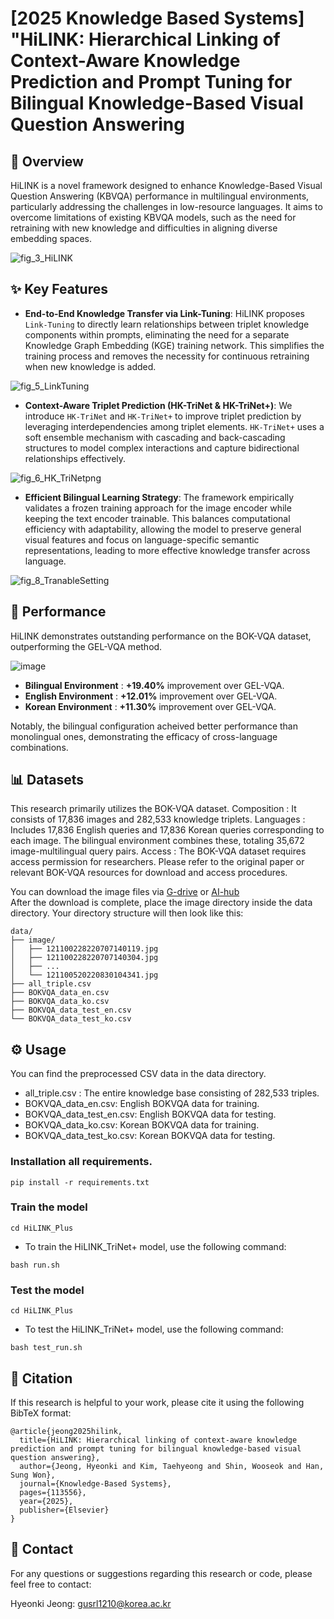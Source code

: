 # [2025 Knowledge Based Systems] "HiLINK: Hierarchical Linking of Context-Aware Knowledge Prediction and Prompt Tuning for Bilingual Knowledge-Based Visual Question Answering

## 📖 Overview

HiLINK is a novel framework designed to enhance Knowledge-Based Visual Question Answering (KBVQA) performance in multilingual environments, particularly addressing the challenges in low-resource languages. It aims to overcome limitations of existing KBVQA models, such as the need for retraining with new knowledge and difficulties in aligning diverse embedding spaces.

![fig_3_HiLINK](https://github.com/user-attachments/assets/a4957545-20d0-4ac8-9832-8bc1d5f6a2e9)

## ✨ Key Features

* **End-to-End Knowledge Transfer via Link-Tuning**: HiLINK proposes `Link-Tuning` to directly learn relationships between triplet knowledge components within prompts, eliminating the need for a separate Knowledge Graph Embedding (KGE) training network. This simplifies the training process and removes the necessity for continuous retraining when new knowledge is added.
  
![fig_5_LinkTuning](https://github.com/user-attachments/assets/fbf60f1c-b8a4-4f33-a0f0-f797b2094347)
  
* **Context-Aware Triplet Prediction (HK-TriNet & HK-TriNet+)**: We introduce `HK-TriNet` and `HK-TriNet+` to improve triplet prediction by leveraging interdependencies among triplet elements. `HK-TriNet+` uses a soft ensemble mechanism with cascading and back-cascading structures to model complex interactions and capture bidirectional relationships effectively.
  
![fig_6_HK_TriNetpng](https://github.com/user-attachments/assets/7945ad67-2f53-4878-91b3-8b840ad8fb20)

* **Efficient Bilingual Learning Strategy**: The framework empirically validates a frozen training approach for the image encoder while keeping the text encoder trainable. This balances computational efficiency with adaptability, allowing the model to preserve general visual features and focus on language-specific semantic representations, leading to more effective knowledge transfer across language.
  
![fig_8_TranableSetting](https://github.com/user-attachments/assets/cb580524-abd8-4f4b-adc1-2f54182a67bc)

## 🚀 Performance

HiLINK demonstrates outstanding performance on the BOK-VQA dataset, outperforming the GEL-VQA method.

![image](https://github.com/user-attachments/assets/2ebe96e0-f47e-4cf5-be6b-aa02cbcf1312)

* **Bilingual Environment** : **+19.40%** improvement over GEL-VQA.
* **English Environment**   : **+12.01%** improvement over GEL-VQA.
* **Korean Environment**    : **+11.30%** improvement over GEL-VQA.

Notably, the bilingual configuration acheived better performance than monolingual ones, demonstrating the efficacy of cross-language combinations.


## 📊 Datasets
This research primarily utilizes the BOK-VQA dataset.
Composition : It consists of 17,836 images and 282,533 knowledge triplets.
Languages   : Includes 17,836 English queries and 17,836 Korean queries corresponding to each image. The bilingual environment combines these, totaling 35,672 image-multilingual query pairs.
Access      : The BOK-VQA dataset requires access permission for researchers. Please refer to the original paper or relevant BOK-VQA resources for download and access procedures.

You can download the image files via [G-drive](https://drive.google.com/file/d/1SpOntv2ZIwyNW-JghUc7myJkC9PLs4_H/view) or [AI-hub](https://aihub.or.kr/aihubdata/data/view.do?currMenu=115&topMenu=100&aihubDataSe=realm&dataSetSn=71357)    
After the download is complete, place the image directory inside the data directory.
Your directory structure will then look like this:

```
data/
├── image/
│   ├── 121100228220707140119.jpg
│   ├── 121100228220707140304.jpg
│   ├── ...
│   └── 121100520220830104341.jpg
├── all_triple.csv
├── BOKVQA_data_en.csv
├── BOKVQA_data_ko.csv
├── BOKVQA_data_test_en.csv
└── BOKVQA_data_test_ko.csv
```

## ⚙️ Usage
You can find the preprocessed CSV data in the data directory.

* all_triple.csv : The entire knowledge base consisting of 282,533 triples.
* BOKVQA_data_en.csv: English BOKVQA data for training.
* BOKVQA_data_test_en.csv: English BOKVQA data for testing.
* BOKVQA_data_ko.csv: Korean BOKVQA data for training.
* BOKVQA_data_test_ko.csv: Korean BOKVQA data for testing.

### Installation all requirements.

```
pip install -r requirements.txt
```
### Train the model

```
cd HiLINK_Plus
```
* To train the HiLINK_TriNet+ model, use the following command:
```
bash run.sh
```

### Test  the model

```
cd HiLINK_Plus
```
* To test the HiLINK_TriNet+ model, use the following command:
```
bash test_run.sh
```

## 📝 Citation
If this research is helpful to your work, please cite it using the following BibTeX format:
```
@article{jeong2025hilink,
  title={HiLINK: Hierarchical linking of context-aware knowledge prediction and prompt tuning for bilingual knowledge-based visual question answering},
  author={Jeong, Hyeonki and Kim, Taehyeong and Shin, Wooseok and Han, Sung Won},
  journal={Knowledge-Based Systems},
  pages={113556},
  year={2025},
  publisher={Elsevier}
}
```

## 📧 Contact
For any questions or suggestions regarding this research or code, please feel free to contact:

Hyeonki Jeong: 
gusrl1210@korea.ac.kr
